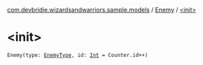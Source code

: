 [com.devbridie.wizardsandwarriors.sample.models](../index.md) / [Enemy](index.md) / [&lt;init&gt;](.)

# &lt;init&gt;

`Enemy(type: `[`EnemyType`](../-enemy-type/index.md)`, id: `[`Int`](https://kotlinlang.org/api/latest/jvm/stdlib/kotlin/-int/index.html)` = Counter.id++)`